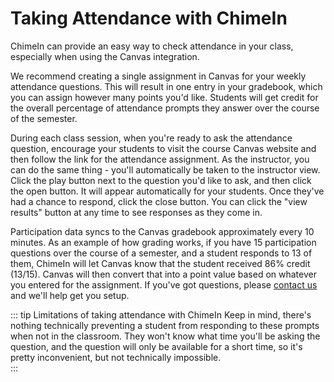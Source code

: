 # Taking Attendance with ChimeIn

ChimeIn can provide an easy way to check attendance in your class, especially when using the Canvas integration. 

We recommend creating a single assignment in Canvas for your weekly attendance questions.  This will result in one entry in your gradebook, which you can assign however many points you'd like.  Students will get credit for the overall percentage of attendance prompts they answer over the course of the semester.

During each class session, when you're ready to ask the attendance question, encourage your students to visit the course Canvas website and then follow the link for the attendance assignment.  As the instructor, you can do the same thing - you'll automatically be taken to the instructor view.  Click the play button next to the question you'd like to ask, and then click the open button. It will appear automatically for your students.  Once they've had a chance to respond, click the close button.  You can click the "view results" button at any time to see responses as they come in.

Participation data syncs to the Canvas gradebook approximately every 10 minutes.  As an example of how grading works, if you have 15 participation questions over the course of a semester, and a student responds to 13 of them, ChimeIn will let Canvas know that the student received 86% credit (13/15).  Canvas will then convert that into a point value based on whatever you entered for the assignment.  If you've got questions, please [contact us](mailto:mcfa0086@umn.edu) and we'll help get you setup. 

::: tip Limitations of taking attendance with ChimeIn
Keep in mind, there's nothing technically preventing a student from responding to these prompts when not in the classroom.  They won't know what time you'll be asking the question, and the question will only be available for a short time, so it's pretty inconvenient, but not technically impossible.   
:::